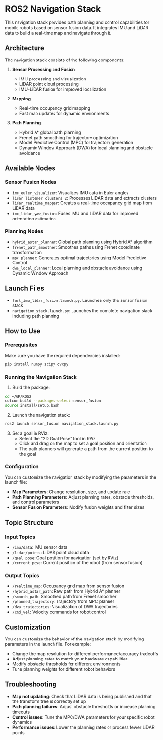 # ROS2 Navigation Stack

This navigation stack provides path planning and control capabilities for mobile robots based on sensor fusion data. It integrates IMU and LiDAR data to build a real-time map and navigate through it.

## Architecture

The navigation stack consists of the following components:

1. **Sensor Processing and Fusion**
   - IMU processing and visualization
   - LiDAR point cloud processing
   - IMU-LiDAR fusion for improved localization

2. **Mapping**
   - Real-time occupancy grid mapping
   - Fast map updates for dynamic environments

3. **Path Planning**
   - Hybrid A* global path planning
   - Frenet path smoothing for trajectory optimization
   - Model Predictive Control (MPC) for trajectory generation
   - Dynamic Window Approach (DWA) for local planning and obstacle avoidance

## Available Nodes

### Sensor Fusion Nodes
- `imu_euler_visualizer`: Visualizes IMU data in Euler angles
- `lidar_listener_clusters_2`: Processes LiDAR data and extracts clusters
- `lidar_realtime_mapper`: Creates a real-time occupancy grid map from LiDAR data
- `imu_lidar_yaw_fusion`: Fuses IMU and LiDAR data for improved orientation estimation

### Planning Nodes
- `hybrid_astar_planner`: Global path planning using Hybrid A* algorithm
- `frenet_path_smoother`: Smoothes paths using Frenet coordinate transformation
- `mpc_planner`: Generates optimal trajectories using Model Predictive Control
- `dwa_local_planner`: Local planning and obstacle avoidance using Dynamic Window Approach

## Launch Files

- `fast_imu_lidar_fusion.launch.py`: Launches only the sensor fusion stack
- `navigation_stack.launch.py`: Launches the complete navigation stack including path planning

## How to Use

### Prerequisites

Make sure you have the required dependencies installed:

```bash
pip install numpy scipy cvxpy
```

### Running the Navigation Stack

1. Build the package:
```bash
cd ~/GP/ROS2
colcon build --packages-select sensor_fusion
source install/setup.bash
```

2. Launch the navigation stack:
```bash
ros2 launch sensor_fusion navigation_stack.launch.py
```

3. Set a goal in RViz:
   - Select the "2D Goal Pose" tool in RViz
   - Click and drag on the map to set a goal position and orientation
   - The path planners will generate a path from the current position to the goal

### Configuration

You can customize the navigation stack by modifying the parameters in the launch file:

- **Map Parameters**: Change resolution, size, and update rate
- **Path Planning Parameters**: Adjust planning rates, obstacle thresholds, and control parameters
- **Sensor Fusion Parameters**: Modify fusion weights and filter sizes

## Topic Structure

### Input Topics
- `/imu/data`: IMU sensor data
- `/lidar/points`: LiDAR point cloud data
- `/goal_pose`: Goal position for navigation (set by RViz)
- `/current_pose`: Current position of the robot (from sensor fusion)

### Output Topics
- `/realtime_map`: Occupancy grid map from sensor fusion
- `/hybrid_astar_path`: Raw path from Hybrid A* planner
- `/smooth_path`: Smoothed path from Frenet smoother
- `/planned_trajectory`: Trajectory from MPC planner
- `/dwa_trajectories`: Visualization of DWA trajectories
- `/cmd_vel`: Velocity commands for robot control

## Customization

You can customize the behavior of the navigation stack by modifying parameters in the launch file. For example:

- Change the map resolution for different performance/accuracy tradeoffs
- Adjust planning rates to match your hardware capabilities
- Modify obstacle thresholds for different environments
- Tune planning weights for different robot behaviors

## Troubleshooting

- **Map not updating**: Check that LiDAR data is being published and that the transform tree is correctly set up
- **Path planning failures**: Adjust obstacle thresholds or increase planning timeouts
- **Control issues**: Tune the MPC/DWA parameters for your specific robot dynamics
- **Performance issues**: Lower the planning rates or process fewer LiDAR points 